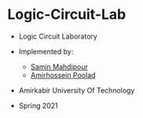 # Logic-Circuit-Lab
- Logic Circuit Laboratory

- Implemented by:
  - [Samin Mahdipour](https://github.com/Precioux) <br />
  - [Amirhossein Poolad](https://github.com/AmirhosseinPoolad) <br />
  
- Amirkabir University Of Technology
- Spring 2021

